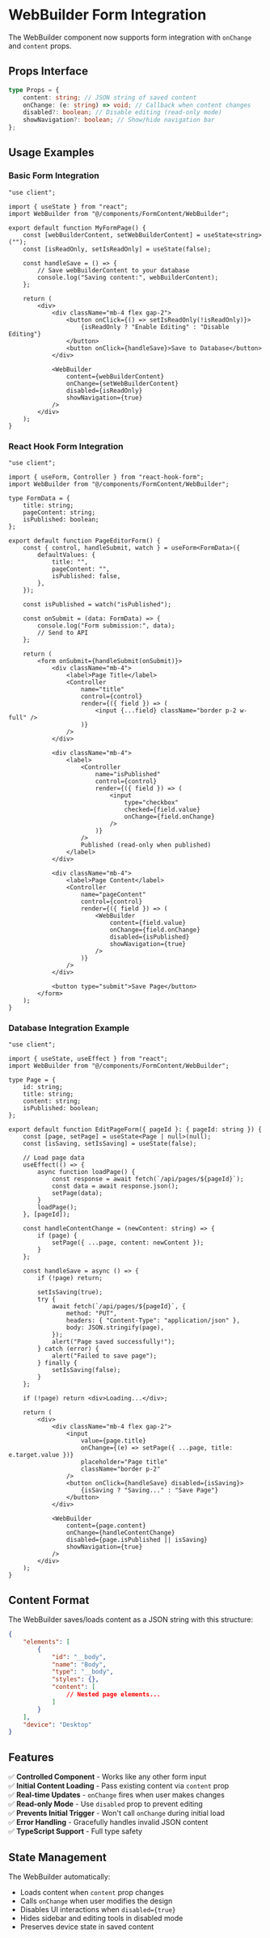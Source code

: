 # WebBuilder Form Integration

The WebBuilder component now supports form integration with `onChange` and `content` props.

## Props Interface

```typescript
type Props = {
	content: string; // JSON string of saved content
	onChange: (e: string) => void; // Callback when content changes
	disabled?: boolean; // Disable editing (read-only mode)
	showNavigation?: boolean; // Show/hide navigation bar
};
```

## Usage Examples

### Basic Form Integration

```tsx
"use client";

import { useState } from "react";
import WebBuilder from "@/components/FormContent/WebBuilder";

export default function MyFormPage() {
	const [webBuilderContent, setWebBuilderContent] = useState<string>("");
	const [isReadOnly, setIsReadOnly] = useState(false);

	const handleSave = () => {
		// Save webBuilderContent to your database
		console.log("Saving content:", webBuilderContent);
	};

	return (
		<div>
			<div className="mb-4 flex gap-2">
				<button onClick={() => setIsReadOnly(!isReadOnly)}>
					{isReadOnly ? "Enable Editing" : "Disable Editing"}
				</button>
				<button onClick={handleSave}>Save to Database</button>
			</div>

			<WebBuilder
				content={webBuilderContent}
				onChange={setWebBuilderContent}
				disabled={isReadOnly}
				showNavigation={true}
			/>
		</div>
	);
}
```

### React Hook Form Integration

```tsx
"use client";

import { useForm, Controller } from "react-hook-form";
import WebBuilder from "@/components/FormContent/WebBuilder";

type FormData = {
	title: string;
	pageContent: string;
	isPublished: boolean;
};

export default function PageEditorForm() {
	const { control, handleSubmit, watch } = useForm<FormData>({
		defaultValues: {
			title: "",
			pageContent: "",
			isPublished: false,
		},
	});

	const isPublished = watch("isPublished");

	const onSubmit = (data: FormData) => {
		console.log("Form submission:", data);
		// Send to API
	};

	return (
		<form onSubmit={handleSubmit(onSubmit)}>
			<div className="mb-4">
				<label>Page Title</label>
				<Controller
					name="title"
					control={control}
					render={({ field }) => (
						<input {...field} className="border p-2 w-full" />
					)}
				/>
			</div>

			<div className="mb-4">
				<label>
					<Controller
						name="isPublished"
						control={control}
						render={({ field }) => (
							<input
								type="checkbox"
								checked={field.value}
								onChange={field.onChange}
							/>
						)}
					/>
					Published (read-only when published)
				</label>
			</div>

			<div className="mb-4">
				<label>Page Content</label>
				<Controller
					name="pageContent"
					control={control}
					render={({ field }) => (
						<WebBuilder
							content={field.value}
							onChange={field.onChange}
							disabled={isPublished}
							showNavigation={true}
						/>
					)}
				/>
			</div>

			<button type="submit">Save Page</button>
		</form>
	);
}
```

### Database Integration Example

```tsx
"use client";

import { useState, useEffect } from "react";
import WebBuilder from "@/components/FormContent/WebBuilder";

type Page = {
	id: string;
	title: string;
	content: string;
	isPublished: boolean;
};

export default function EditPageForm({ pageId }: { pageId: string }) {
	const [page, setPage] = useState<Page | null>(null);
	const [isSaving, setIsSaving] = useState(false);

	// Load page data
	useEffect(() => {
		async function loadPage() {
			const response = await fetch(`/api/pages/${pageId}`);
			const data = await response.json();
			setPage(data);
		}
		loadPage();
	}, [pageId]);

	const handleContentChange = (newContent: string) => {
		if (page) {
			setPage({ ...page, content: newContent });
		}
	};

	const handleSave = async () => {
		if (!page) return;

		setIsSaving(true);
		try {
			await fetch(`/api/pages/${pageId}`, {
				method: "PUT",
				headers: { "Content-Type": "application/json" },
				body: JSON.stringify(page),
			});
			alert("Page saved successfully!");
		} catch (error) {
			alert("Failed to save page");
		} finally {
			setIsSaving(false);
		}
	};

	if (!page) return <div>Loading...</div>;

	return (
		<div>
			<div className="mb-4 flex gap-2">
				<input
					value={page.title}
					onChange={(e) => setPage({ ...page, title: e.target.value })}
					placeholder="Page title"
					className="border p-2"
				/>
				<button onClick={handleSave} disabled={isSaving}>
					{isSaving ? "Saving..." : "Save Page"}
				</button>
			</div>

			<WebBuilder
				content={page.content}
				onChange={handleContentChange}
				disabled={page.isPublished || isSaving}
				showNavigation={true}
			/>
		</div>
	);
}
```

## Content Format

The WebBuilder saves/loads content as a JSON string with this structure:

```json
{
	"elements": [
		{
			"id": "__body",
			"name": "Body",
			"type": "__body",
			"styles": {},
			"content": [
				// Nested page elements...
			]
		}
	],
	"device": "Desktop"
}
```

## Features

✅ **Controlled Component** - Works like any other form input  
✅ **Initial Content Loading** - Pass existing content via `content` prop  
✅ **Real-time Updates** - `onChange` fires when user makes changes  
✅ **Read-only Mode** - Use `disabled` prop to prevent editing  
✅ **Prevents Initial Trigger** - Won't call `onChange` during initial load  
✅ **Error Handling** - Gracefully handles invalid JSON content  
✅ **TypeScript Support** - Full type safety

## State Management

The WebBuilder automatically:

- Loads content when `content` prop changes
- Calls `onChange` when user modifies the design
- Disables UI interactions when `disabled={true}`
- Hides sidebar and editing tools in disabled mode
- Preserves device state in saved content

